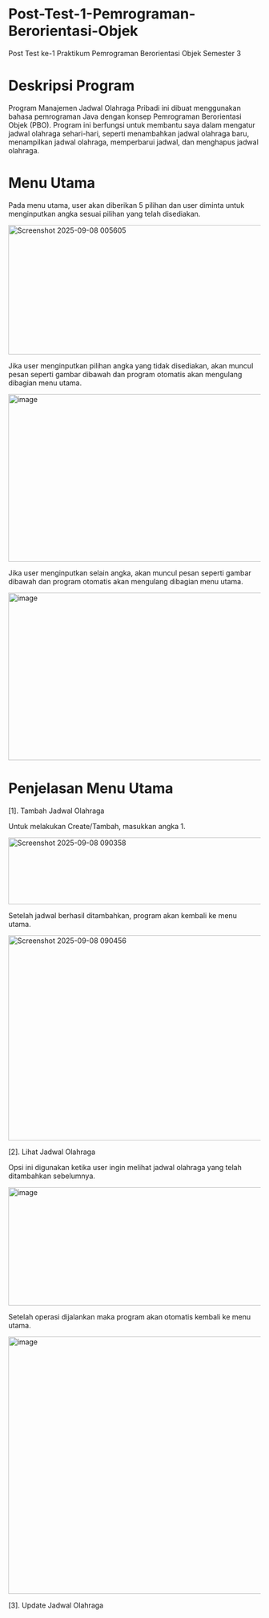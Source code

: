 # Post-Test-1-Pemrograman-Berorientasi-Objek
Post Test ke-1 Praktikum Pemrograman Berorientasi Objek Semester 3

# Deskripsi Program
Program Manajemen Jadwal Olahraga Pribadi ini dibuat menggunakan bahasa pemrograman Java dengan konsep Pemrograman Berorientasi Objek (PBO). Program ini berfungsi untuk membantu saya dalam mengatur jadwal olahraga sehari-hari, seperti menambahkan jadwal olahraga baru, menampilkan jadwal olahraga, memperbarui jadwal, dan menghapus jadwal olahraga.

# Menu Utama
Pada menu utama, user akan diberikan 5 pilihan dan user diminta untuk menginputkan angka sesuai pilihan yang telah disediakan.

<img width="528" height="258" alt="Screenshot 2025-09-08 005605" src="https://github.com/user-attachments/assets/bb93713b-3df9-4a3f-a408-42a5c5035bb1" />

Jika user menginputkan pilihan angka yang tidak disediakan, akan muncul pesan seperti gambar dibawah dan program otomatis akan mengulang dibagian menu utama.

<img width="530" height="334" alt="image" src="https://github.com/user-attachments/assets/6d1189ff-d2a4-4a0a-9c60-ae321ca931da" />

Jika user menginputkan selain angka, akan muncul pesan seperti gambar dibawah dan program otomatis akan mengulang dibagian menu utama.

<img width="511" height="334" alt="image" src="https://github.com/user-attachments/assets/67629b4b-a653-4bc7-b612-546cd3d0630e" />

# Penjelasan Menu Utama
[1]. Tambah Jadwal Olahraga

Untuk melakukan Create/Tambah, masukkan angka 1.

<img width="601" height="133" alt="Screenshot 2025-09-08 090358" src="https://github.com/user-attachments/assets/681b8a92-b551-4be1-9cc6-b5842537ebd9" />

Setelah jadwal berhasil ditambahkan, program akan kembali ke menu utama.

<img width="606" height="409" alt="Screenshot 2025-09-08 090456" src="https://github.com/user-attachments/assets/8bfade3c-f222-4cb6-84e6-dcb714962281" />

[2]. Lihat Jadwal Olahraga

Opsi ini digunakan ketika user ingin melihat jadwal olahraga yang telah ditambahkan sebelumnya.

<img width="547" height="236" alt="image" src="https://github.com/user-attachments/assets/6135d239-83d6-4d4f-b843-6185668c8ede" />

Setelah operasi dijalankan maka program akan otomatis kembali ke menu utama.

<img width="561" height="513" alt="image" src="https://github.com/user-attachments/assets/50bb5b96-a533-4d76-8e77-d3619c984f98" />

[3]. Update Jadwal Olahraga


